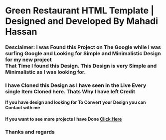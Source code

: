 # Green Restaurant HTML Template | Designed and Developed By Mahadi Hassan
### Desclaimer: I was Found this Project on The Google while I was surfing Google and Looking for Simple and Minimalistic Design for my new project <br> That Time I found this Design. This Design is very Simple and Minimalistic as I was looking for.

### <b>I have Cloned this Design as I have seen in the Live Every single Item Cloned here. Thats Why I have left Credit</b>

<b> If you have design and looking for To Convert your Design you can Contact with me </b>

<h4>If you want to see more projects I have Done <a href="https://projects-directory.netlify.app/">Click Here</a> </h4>

### Thanks and regards 
